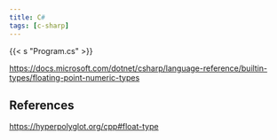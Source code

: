 ```yaml
---
title: C#
tags: [c-sharp]
---
```


{{< s "Program.cs" >}}

<https://docs.microsoft.com/dotnet/csharp/language-reference/builtin-types/floating-point-numeric-types>

## References

<https://hyperpolyglot.org/cpp#float-type>
